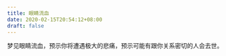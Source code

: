 ```yaml
---
title: 眼睛流血
date: 2020-02-15T20:54:12+08:00
draft: false
---
```


梦见眼睛流血，预示你将遭遇极大的悲痛，预示可能有跟你关系密切的人会去世。
